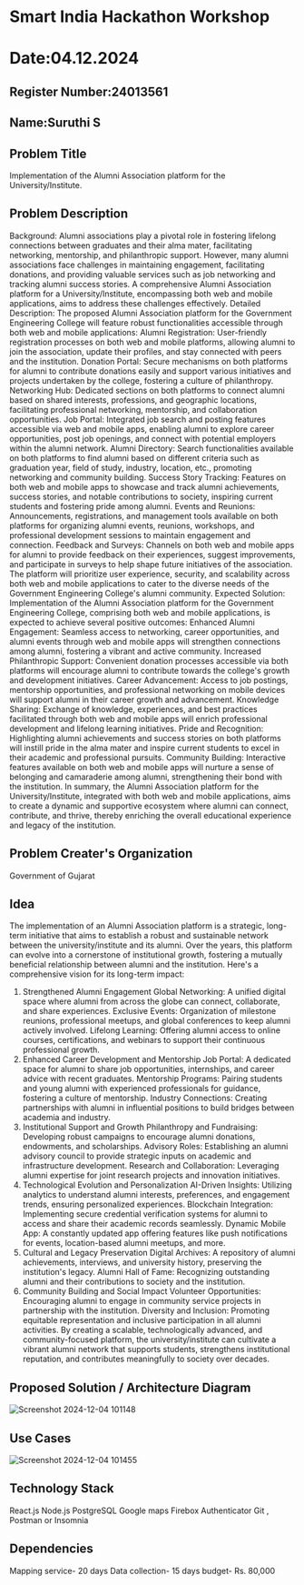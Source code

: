 # Smart India Hackathon Workshop
# Date:04.12.2024
## Register Number:24013561
## Name:Suruthi S
## Problem Title
Implementation of the Alumni Association platform for the University/Institute.
## Problem Description
Background: Alumni associations play a pivotal role in fostering lifelong connections between graduates and their alma mater, facilitating networking, mentorship, and philanthropic support. However, many alumni associations face challenges in maintaining engagement, facilitating donations, and providing valuable services such as job networking and tracking alumni success stories. A comprehensive Alumni Association platform for a University/Institute, encompassing both web and mobile applications, aims to address these challenges effectively. Detailed Description: The proposed Alumni Association platform for the Government Engineering College will feature robust functionalities accessible through both web and mobile applications: Alumni Registration: User-friendly registration processes on both web and mobile platforms, allowing alumni to join the association, update their profiles, and stay connected with peers and the institution. Donation Portal: Secure mechanisms on both platforms for alumni to contribute donations easily and support various initiatives and projects undertaken by the college, fostering a culture of philanthropy. Networking Hub: Dedicated sections on both platforms to connect alumni based on shared interests, professions, and geographic locations, facilitating professional networking, mentorship, and collaboration opportunities. Job Portal: Integrated job search and posting features accessible via web and mobile apps, enabling alumni to explore career opportunities, post job openings, and connect with potential employers within the alumni network. Alumni Directory: Search functionalities available on both platforms to find alumni based on different criteria such as graduation year, field of study, industry, location, etc., promoting networking and community building. Success Story Tracking: Features on both web and mobile apps to showcase and track alumni achievements, success stories, and notable contributions to society, inspiring current students and fostering pride among alumni. Events and Reunions: Announcements, registrations, and management tools available on both platforms for organizing alumni events, reunions, workshops, and professional development sessions to maintain engagement and connection. Feedback and Surveys: Channels on both web and mobile apps for alumni to provide feedback on their experiences, suggest improvements, and participate in surveys to help shape future initiatives of the association. The platform will prioritize user experience, security, and scalability across both web and mobile applications to cater to the diverse needs of the Government Engineering College's alumni community. Expected Solution: Implementation of the Alumni Association platform for the Government Engineering College, comprising both web and mobile applications, is expected to achieve several positive outcomes: Enhanced Alumni Engagement: Seamless access to networking, career opportunities, and alumni events through web and mobile apps will strengthen connections among alumni, fostering a vibrant and active community. Increased Philanthropic Support: Convenient donation processes accessible via both platforms will encourage alumni to contribute towards the college's growth and development initiatives. Career Advancement: Access to job postings, mentorship opportunities, and professional networking on mobile devices will support alumni in their career growth and advancement. Knowledge Sharing: Exchange of knowledge, experiences, and best practices facilitated through both web and mobile apps will enrich professional development and lifelong learning initiatives. Pride and Recognition: Highlighting alumni achievements and success stories on both platforms will instill pride in the alma mater and inspire current students to excel in their academic and professional pursuits. Community Building: Interactive features available on both web and mobile apps will nurture a sense of belonging and camaraderie among alumni, strengthening their bond with the institution. In summary, the Alumni Association platform for the University/Institute, integrated with both web and mobile applications, aims to create a dynamic and supportive ecosystem where alumni can connect, contribute, and thrive, thereby enriching the overall educational experience and legacy of the institution.
## Problem Creater's Organization
Government of Gujarat
## Idea
The implementation of an Alumni Association platform is a strategic, long-term initiative that aims to establish a robust and sustainable network between the university/institute and its alumni. Over the years, this platform can evolve into a cornerstone of institutional growth, fostering a mutually beneficial relationship between alumni and the institution. Here's a comprehensive vision for its long-term impact:

1. Strengthened Alumni Engagement
Global Networking: A unified digital space where alumni from across the globe can connect, collaborate, and share experiences.
Exclusive Events: Organization of milestone reunions, professional meetups, and global conferences to keep alumni actively involved.
Lifelong Learning: Offering alumni access to online courses, certifications, and webinars to support their continuous professional growth.
2. Enhanced Career Development and Mentorship
Job Portal: A dedicated space for alumni to share job opportunities, internships, and career advice with recent graduates.
Mentorship Programs: Pairing students and young alumni with experienced professionals for guidance, fostering a culture of mentorship.
Industry Connections: Creating partnerships with alumni in influential positions to build bridges between academia and industry.
3. Institutional Support and Growth
Philanthropy and Fundraising: Developing robust campaigns to encourage alumni donations, endowments, and scholarships.
Advisory Roles: Establishing an alumni advisory council to provide strategic inputs on academic and infrastructure development.
Research and Collaboration: Leveraging alumni expertise for joint research projects and innovation initiatives.
4. Technological Evolution and Personalization
AI-Driven Insights: Utilizing analytics to understand alumni interests, preferences, and engagement trends, ensuring personalized experiences.
Blockchain Integration: Implementing secure credential verification systems for alumni to access and share their academic records seamlessly.
Dynamic Mobile App: A constantly updated app offering features like push notifications for events, location-based alumni meetups, and more.
5. Cultural and Legacy Preservation
Digital Archives: A repository of alumni achievements, interviews, and university history, preserving the institution's legacy.
Alumni Hall of Fame: Recognizing outstanding alumni and their contributions to society and the institution.
6. Community Building and Social Impact
Volunteer Opportunities: Encouraging alumni to engage in community service projects in partnership with the institution.
Diversity and Inclusion: Promoting equitable representation and inclusive participation in all alumni activities.
By creating a scalable, technologically advanced, and community-focused platform, the university/institute can cultivate a vibrant alumni network that supports students, strengthens institutional reputation, and contributes meaningfully to society over decades.
## Proposed Solution / Architecture Diagram
![Screenshot 2024-12-04 101148](https://github.com/user-attachments/assets/acdfa882-faf0-49a2-9333-6f54fe47b579)
## Use Cases
![Screenshot 2024-12-04 101455](https://github.com/user-attachments/assets/4d608a8e-abef-4831-b166-4142f0c947b9)
## Technology Stack
React.js
Node.js
PostgreSQL
Google maps
Firebox Authenticator
Git , Postman or Insomnia

## Dependencies
Mapping service- 20  days
Data collection- 15  days
budget- Rs. 80,000
